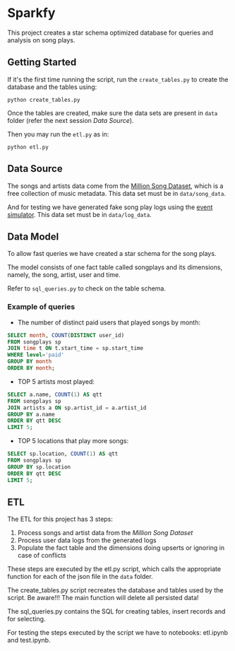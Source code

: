 # Sparkfy  

This project creates a star schema optimized database for queries and analysis on song plays.

## Getting Started

If it's the first time running the script, run the `create_tables.py` to create the database and the tables using:

```
python create_tables.py
```

Once the tables are created, make sure the data sets are present in `data` folder (refer the next session *Data Source*).

Then you may run the `etl.py` as in:

```shell
python etl.py
```

## Data Source

The songs and artists data come from the [Million Song Dataset](http://millionsongdataset.com/), which is a free collection of music metadata. This data set must be in `data/song_data`.

And for testing we have generated fake song play logs using the [event simulator](https://github.com/Interana/eventsim). This data set must be in `data/log_data`.

## Data Model

To allow fast queries we have created a star schema for the song plays. 

The model consists of one fact table called songplays and its dimensions, namely, the song, artist, user and time.

Refer to `sql_queries.py` to check on the table schema. 

### Example of queries


- The number of distinct paid users that played songs by month:

```sql
SELECT month, COUNT(DISTINCT user_id) 
FROM songplays sp 
JOIN time t ON t.start_time = sp.start_time 
WHERE level='paid' 
GROUP BY month 
ORDER BY month;
```

- TOP 5 artists most played:

```sql
SELECT a.name, COUNT(1) AS qtt
FROM songplays sp
JOIN artists a ON sp.artist_id = a.artist_id
GROUP BY a.name
ORDER BY qtt DESC
LIMIT 5;
```

- TOP 5 locations that play more songs:


```sql
SELECT sp.location, COUNT(1) AS qtt
FROM songplays sp
GROUP BY sp.location
ORDER BY qtt DESC
LIMIT 5;
```

## ETL 

The ETL for this project has 3 steps:

1. Process songs and artist data from the *Million Song Dataset*
2. Process user data logs from the generated logs
3. Populate the fact table and the dimensions doing upserts or ignoring in case of conflicts

These steps are executed by the etl.py script, which calls the appropriate function for each of the json file in the `data` folder. 

The create_tables.py script recreates the database and tables used by the script. Be aware!!! The main function will delete all persisted data!

The sql_queries.py contains the SQL for creating tables, insert records and for selecting.

For testing the steps executed by the script we have to notebooks: etl.ipynb and test.ipynb.
